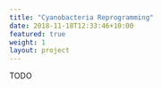 ```yaml
---
title: "Cyanobacteria Reprogramming"
date: 2018-11-18T12:33:46+10:00
featured: true
weight: 1
layout: project
---
```


TODO